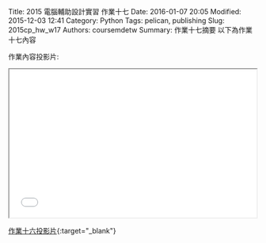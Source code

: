 Title: 2015 電腦輔助設計實習 作業十七
Date:  2016-01-07 20:05
Modified: 2015-12-03 12:41
Category: Python
Tags: pelican, publishing
Slug: 2015cp_hw_w17
Authors: coursemdetw
Summary: 作業十七摘要
以下為作業十七內容

作業內容投影片:

<iframe src=" 40323154_cp_w17_p.html" width="500" height="300"></iframe>

[作業十六投影片](cadp_w17_simplest.html){:target="_blank"}
